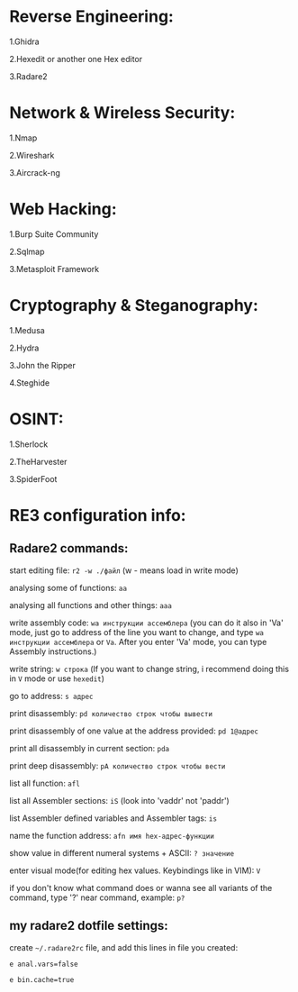 # Reverse Engineering:

1.Ghidra 

2.Hexedit or another one Hex editor

3.Radare2

# Network & Wireless Security:

1.Nmap

2.Wireshark

3.Aircrack-ng 

# Web Hacking:

1.Burp Suite Community

2.Sqlmap

3.Metasploit Framework

# Cryptography & Steganography:

1.Medusa

2.Hydra

3.John the Ripper

4.Steghide

# OSINT:

1.Sherlock 

2.TheHarvester

3.SpiderFoot


# RE3 configuration info:

## Radare2 commands:

start editing file: `r2 -w ./файл` (w - means load in write mode)

analysing some of functions: `aa`

analysing all functions and other things: `aaa`

write assembly code: `wa инструкции ассемблера` (you can do it also in 'Va' mode, just go to address of the line you want to change, and type `wa инструкции ассемблера` or `Va`. After you enter 'Va' mode, you can type Assembly instructions.)

write string: `w строка` (If you want to change string, i recommend doing this in `V` mode or use `hexedit`)

go to address: `s адрес`

print disassembly: `pd количество строк чтобы вывести`

print disassembly of one value at the address provided: `pd 1@адрес`

print all disassembly in current section: `pda`

print deep disassembly: `pA количество строк чтобы вести`

list all function: `afl`

list all Assembler sections: `iS` (look into 'vaddr' not 'paddr')

list Assembler defined variables and Assembler tags: `is`

name the function address: `afn имя hex-адрес-функции`

show value in different numeral systems + ASCII: `? значение`

enter visual mode(for editing hex values. Keybindings like in VIM): `V`

if you don't know what command does or wanna see all variants of the command, type '?' near command, example: `p?`


## my radare2 dotfile settings:

create `~/.radare2rc` file, and add this lines in file you created:

`e anal.vars=false`

`e bin.cache=true`
